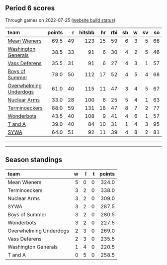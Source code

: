 

## Period 6 scores

Through games on 2022-07-25 ([website build status](https://github.com/brian-bot/pl-site/actions))


|team                                              | points|  r| hitsbb| hr| rbi| sb|  w| sv| so|   era|  whip|
|:-------------------------------------------------|------:|--:|------:|--:|---:|--:|--:|--:|--:|-----:|-----:|
|[Mean Wieners](./meanwieners)                     |   69.5| 49|    123| 15|  59|  6|  3|  5| 66| 3.836| 1.180|
|[Washington Generals](./washingtongenerals)       |   38.5| 33|     91|  6|  30|  4|  2|  5| 46| 3.090| 1.157|
|[Vass Deferens](./vassdeferens)                   |   35.5| 31|     91|  6|  27|  4|  3|  1| 57| 3.017| 1.089|
|[Boys of Summer](./boysofsummer)                  |   78.0| 50|    112| 17|  52|  4|  5|  4| 68| 2.088| 0.866|
|[Overwhelming Underdogs](./overwhelmingunderdogs) |   61.0| 40|    115| 11|  47|  3|  4|  5| 67| 4.068| 1.055|
|[Nuclear Arms](./nucleararms)                     |   33.0| 28|    100|  6|  25|  5|  4|  1| 63| 4.320| 1.251|
|[Terminoeckers](./terminoeckers)                  |   88.0| 59|    131| 18|  47|  8|  7|  2| 77| 1.414| 0.911|
|[Wonderbots](./wonderbots)                        |   43.5| 40|    108|  9|  41|  4|  6|  1| 57| 4.219| 1.312|
|[T and A](./tanda)                                |   39.0| 40|     84| 10|  31|  1|  4|  3| 95| 4.376| 1.407|
|[SYWA](./sywa)                                    |   64.0| 51|     92| 11|  39|  4|  8|  2| 81| 3.991| 1.148|

* * *
* * *

## Season standings


|team                   |  w|  l|  t| points|
|:----------------------|--:|--:|--:|------:|
|Mean Wieners           |  5|  0|  0|  324.0|
|Terminoeckers          |  3|  2|  0|  338.0|
|Nuclear Arms           |  3|  2|  0|  309.0|
|SYWA                   |  3|  2|  0|  287.5|
|Boys of Summer         |  3|  2|  0|  280.5|
|Wonderbots             |  3|  2|  0|  227.5|
|Overwhelming Underdogs |  2|  3|  0|  269.0|
|Vass Deferens          |  2|  3|  0|  235.5|
|Washington Generals    |  1|  4|  0|  220.5|
|T and A                |  0|  5|  0|  258.5|


